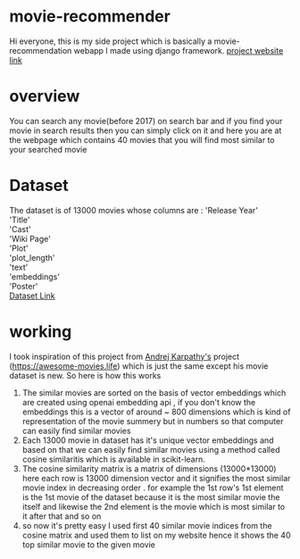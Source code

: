 # movie-recommender
Hi everyone, this is my side project which is basically a movie-recommendation webapp I made using django framework.
[project website link](https://www.moviehome.co.in)

# overview
You can search any movie(before 2017) on search bar and if you find your movie in search results then you can simply click on it and here you are at the webpage which contains 40 movies that you will find most similar to your searched movie 
# Dataset
The dataset is of 13000 movies whose columns are :
'Release Year'  
'Title'  
'Cast'  
'Wiki Page'  
'Plot'  
'plot_length'  
'text'  
'embeddings'  
'Poster'  
[Dataset Link ](https://huggingface.co/datasets/vishnupriyavr/wiki-movie-plots-with-summaries-faiss-embeddings)

# working
I took inspiration of this project from [Andrej Karpathy's](https://github.com/karpathy) project (https://awesome-movies.life) which is just the same except his movie dataset is new. So here is how this works 
1. The similar movies are sorted on the basis of vector embeddings which are created using openai embedding api , if you don't know the embeddings this is a vector of around ~ 800 dimensions which is kind of representation of the movie summery but in numbers so that computer can easily find similar movies
2. Each 13000 movie in dataset has it's unique vector embeddings and based on that we can easily find similar movies using a method called cosine similaritis which is available in scikit-learn.
3. The cosine similarity matrix is a matrix of dimensions (13000*13000) here each row is 13000 dimension vector and it signifies the most similar movie index in decreasing order . for example the 1st row's 1st element is the 1st movie of the dataset because it is the most similar movie the itself and likewise the 2nd element is the movie which is most similar to it after that and so on
4. so now it's pretty easy I used first 40 similar movie indices from the cosine matrix and used them to list on my website hence it shows the 40 top similar movie to the given movie


